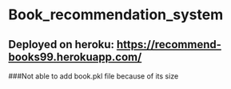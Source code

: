 # Book_recommendation_system
## Deployed on heroku: https://recommend-books99.herokuapp.com/

###Not able to add book.pkl file because of its size
